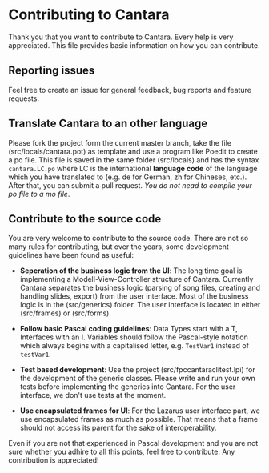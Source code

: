 # Contributing to Cantara

Thank you that you want to contribute to Cantara. Every help is very appreciated. This file provides basic information on how you can contribute.

## Reporting issues

Feel free to create an issue for general feedback, bug reports and feature requests.

## Translate Cantara to an other language

Please fork the project form the current master branch, take the file (src/locals/cantara.pot) as template and use a program like Poedit to create a po file. This file is saved in the same folder (src/locals) and has the syntax ```cantara.LC.po``` where LC is the international **language code** of the language which you have translated to (e.g. de for German, zh for Chineses, etc.). After that, you can submit a pull request. *You do not nead to compile your po file to a mo file*.

## Contribute to the source code

You are very welcome to contribute to the source code. There are not so many rules for contributing, but over the years, some development guidelines have been found as useful:

- **Seperation of the business logic from the UI**: The long time goal is implementing a Modell-View-Controller structure of Cantara. Currently Cantara separates the business logic (parsing of song files, creating and handling slides, export) from the user interface. Most of the business logic is in the (src/generics) folder. The user interface is located in either (src/frames) or (src/forms).

- **Follow basic Pascal coding guidelines**: Data Types start with a T, Interfaces with an I. Variables should follow the Pascal-style notation which always begins with a capitalised letter, e.g. ```TestVar1``` instead of ```testVar1```.

- **Test based development**: Use the project (src/fpccantaraclitest.lpi) for the development of the generic classes. Please write and run your own tests before implementing the generics into Cantara. For the user interface, we don't use tests at the moment.

- **Use encapsulated frames for UI**: For the Lazarus user interface part, we use encapsulated frames as much as possible. That means that a frame should not access its parent for the sake of interoperability.

Even if you are not that experienced in Pascal development and you are not sure whether you adhire to all this points, feel free to contribute. Any contribution is appreciated!
